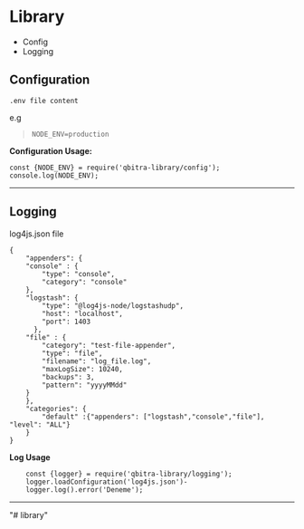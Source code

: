 # Library
 - Config
 - Logging

## Configuration
	.env file content

e.g
>     NODE_ENV=production

**Configuration Usage:**

    const {NODE_ENV} = require('qbitra-library/config');
    console.log(NODE_ENV);
***


## Logging

log4js.json file

    {
        "appenders": {
        "console" : {
            "type": "console",
            "category": "console"
        },
        "logstash": {
            "type": "@log4js-node/logstashudp",
            "host": "localhost",
            "port": 1403
          },
        "file" : {
            "category": "test-file-appender",
            "type": "file",
            "filename": "log_file.log",
            "maxLogSize": 10240,
            "backups": 3,
            "pattern": "yyyyMMdd"
        }
        },
        "categories": {
            "default" :{"appenders": ["logstash","console","file"], "level": "ALL"}
        }
    }

**Log Usage**

	    const {logger} = require('qbitra-library/logging');
	    logger.loadConfiguration('log4js.json')-
	    logger.log().error('Deneme');

***
"# library" 
